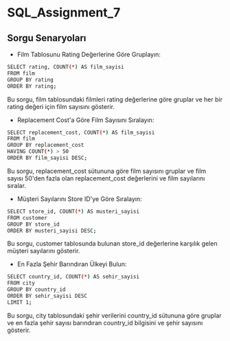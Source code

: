 # SQL_Assignment_7

## Sorgu Senaryoları

* Film Tablosunu Rating Değerlerine Göre Gruplayın:

```bash
SELECT rating, COUNT(*) AS film_sayisi
FROM film
GROUP BY rating
ORDER BY rating;
```

Bu sorgu, film tablosundaki filmleri rating değerlerine göre gruplar ve her bir rating değeri için film sayısını gösterir.


* Replacement Cost'a Göre Film Sayısını Sıralayın:

```bash
SELECT replacement_cost, COUNT(*) AS film_sayisi
FROM film
GROUP BY replacement_cost
HAVING COUNT(*) > 50
ORDER BY film_sayisi DESC;
```

Bu sorgu, replacement_cost sütununa göre film sayısını gruplar ve film sayısı 50'den fazla olan replacement_cost değerlerini ve film sayılarını sıralar.


* Müşteri Sayılarını Store ID'ye Göre Sıralayın:

```bash
SELECT store_id, COUNT(*) AS musteri_sayisi
FROM customer
GROUP BY store_id
ORDER BY musteri_sayisi DESC;
```

Bu sorgu, customer tablosunda bulunan store_id değerlerine karşılık gelen müşteri sayılarını gösterir.


* En Fazla Şehir Barındıran Ülkeyi Bulun:

```bash
SELECT country_id, COUNT(*) AS sehir_sayisi
FROM city
GROUP BY country_id
ORDER BY sehir_sayisi DESC
LIMIT 1;
```

Bu sorgu, city tablosundaki şehir verilerini country_id sütununa göre gruplar ve en fazla şehir sayısı barındıran country_id bilgisini ve şehir sayısını gösterir.

